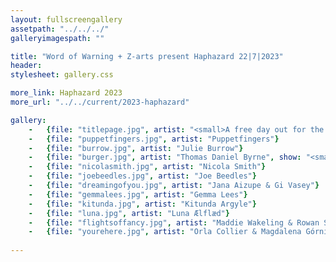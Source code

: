 ```yaml
---
layout: fullscreengallery
assetpath: "../../../"
galleryimagespath: ""

title: "Word of Warning + Z-arts present Haphazard 22|7|2023"
header:
stylesheet: gallery.css

more_link: Haphazard 2023
more_url: "../../current/2023-haphazard"

gallery:
    -   {file: "titlepage.jpg", artist: "<small>A free day out for the curious of all ages, Sat 22 July at Z-arts.</small>", show: "<small>Image: Nicola Smith at Haphazard 2019</small>"}
    -   {file: "puppetfingers.jpg", artist: "Puppetfingers"}
    -   {file: "burrow.jpg", artist: "Julie Burrow"}
    -   {file: "burger.jpg", artist: "Thomas Daniel Byrne", show: "<small>Image by Poppy Phelps</small>"} 
    -   {file: "nicolasmith.jpg", artist: "Nicola Smith"}
    -   {file: "joebeedles.jpg", artist: "Joe Beedles"}
    -   {file: "dreamingofyou.jpg", artist: "Jana Aizupe & Gi Vasey"}
    -   {file: "gemmalees.jpg", artist: "Gemma Lees"}
    -   {file: "kitunda.jpg", artist: "Kitunda Argyle"}
    -   {file: "luna.jpg", artist: "Luna Ælflæd"}
    -   {file: "flightsoffancy.jpg", artist: "Maddie Wakeling & Rowan Szulek"}
    -   {file: "yourehere.jpg", artist: "Orla Collier & Magdalena Górnikiewicz"}
     
---
```

